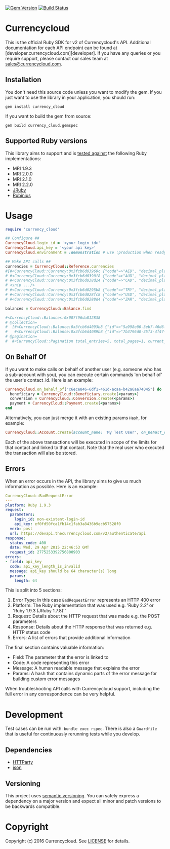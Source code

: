 [![Gem Version](https://badge.fury.io/rb/currency_cloud.svg)](http://badge.fury.io/rb/currency_cloud) [![Build Status](https://travis-ci.org/CurrencyCloud/currencycloud-ruby.png?branch=master)](https://travis-ci.org/CurrencyCloud/currencycloud-ruby)

# Currencycloud

This is the official Ruby SDK for v2 of Currencycloud's API. Additional documentation
for each API endpoint can be found at [developer.currencycloud.com][developer]. If you have any queries or you require support, please contact our sales team at sales@currencycloud.com.

## Installation

You don't need this source code unless you want to modify the gem. If
you just want to use the library in your application, you should run:

  `gem install currency_cloud`

If you want to build the gem from source:

  `gem build currency_cloud.gemspec`

## Supported Ruby versions

This library aims to support and is [tested against][travis] the following Ruby
implementations:

* MRI 1.9.3
* MRI 2.0.0
* MRI 2.1.0
* MRI 2.2.0
* [JRuby][jruby]
* [Rubinius][rubinius]

# Usage

```ruby
require 'currency_cloud'

## Configure ##
CurrencyCloud.login_id = '<your login id>'
CurrencyCloud.api_key = '<your api key>'
CurrencyCloud.environment = :demonstration # use :production when ready

## Make API calls ##
currencies = CurrencyCloud::Reference.currencies
#[#<CurrencyCloud::Currency:0x3fcb6d03960c {"code"=>"AED", "decimal_places"=>2, "name"=>"United Arab Emirates Dirham"}>,
# #<CurrencyCloud::Currency:0x3fcb6d0390f8 {"code"=>"AUD", "decimal_places"=>2, "name"=>"Australian Dollar"}>,
# #<CurrencyCloud::Currency:0x3fcb6d038d24 {"code"=>"CAD", "decimal_places"=>2, "name"=>"Canadian Dollar"}>,
# <snip .../>
# #<CurrencyCloud::Currency:0x3fcb6d0295b8 {"code"=>"TRY", "decimal_places"=>2, "name"=>"Turkish Lira"}>,
# #<CurrencyCloud::Currency:0x3fcb6d028fc8 {"code"=>"USD", "decimal_places"=>2, "name"=>"United States Dollar"}>,
# #<CurrencyCloud::Currency:0x3fcb6d0288d4 {"code"=>"ZAR", "decimal_places"=>2, "name"=>"South African Rand"}>]

balances = CurrencyCloud::Balance.find

#<CurrencyCloud::Balances:0x007f96da812838
# @collection=
#  [#<CurrencyCloud::Balance:0x3fcb6d4093b8 {"id"=>"5a998e06-3eb7-46d6-ba58-f749864159ce", "account_id"=>"e7483671-5dc6-0132-e126-002219414986", "currency"=>"GBP", "amount"=>"20034.78", "created_at"=>"2014-12-04T09:50:35+00:00", "updated_at"=>"2015-03-23T14:33:37+00:00"}>,
#   #<CurrencyCloud::Balance:0x3fcb6d4089b8 {"id"=>"7b3796d0-35f3-4f47-8554-8020750a8f9d", "account_id"=>"e7483671-5dc6-0132-e126-002219414986", "currency"=>"EUR", "amount"=>"3012.16", "created_at"=>"2014-12-04T09:50:41+00:00", "updated_at"=>"2015-04-13T08:22:50+00:00"}>,
# @pagination=
#  #<CurrencyCloud::Pagination total_entries=5, total_pages=1, current_page=1, per_page=25, previous_page=-1, next_page=-1, order="created_at", order_asc_desc="asc">>
```

## On Behalf Of
If you want to make calls on behalf of another user (e.g. someone who has a sub-account with you), you
can execute certain commands 'on behalf of' the user's contact_id. Here is an example:

```ruby
CurrencyCloud.on_behalf_of("c6ece846-6df1-461d-acaa-b42a6aa74045") do
  beneficiary = CurrencyCloud::Beneficiary.create(<params>)
  conversion = CurrencyCloud::Conversion.create(<params>)
  payment = CurrencyCloud::Payment.create(<params>)
end
```

Alternatively, you can just merge it with an existing params `Hash`, for example:

```ruby
CurrencyCloud::Account.create(account_name: 'My Test User', on_behalf_of: "c6ece846-6df1-461d-acaa-b42a6aa74045")
```

Each of the above transactions will be executed in scope of the limits for that contact and linked to that contact. Note
that the real user who executed the transaction will also be stored.


## Errors
When an error occurs in the API, the library aims to give us much information
as possible. Here is an example:

```yaml
CurrencyCloud::BadRequestError
---
platform: Ruby 1.9.3
request:
  parameters:
    login_id: non-existent-login-id
    api_key: ef0fd50fca1fb14c1fab3a8436b9ecb57528f0
  verb: post
  url: https://devapi.thecurrencycloud.com/v2/authenticate/api
response:
  status_code: 400
  date: Wed, 29 Apr 2015 22:46:53 GMT
  request_id: 2775253392756800903
errors:
- field: api_key
  code: api_key_length_is_invalid
  message: api_key should be 64 character(s) long
  params:
    length: 64
```

This is split into 5 sections:

1. Error Type: In this case `BadRequestError` represents an HTTP 400 error
2. Platform: The Ruby implementation that was used e.g. 'Ruby 2.2' or 'Ruby 1.9.3 (JRuby 1.7.8)''
3. Request: Details about the HTTP request that was made e.g. the POST parameters
4. Response: Details about the HTTP response that was returned e.g. HTTP status code
5. Errors: A list of errors that provide additional information

The final section contains valuable information:

- Field: The parameter that the error is linked to
- Code: A code representing this error
- Message: A human readable message that explains the error
- Params: A hash that contains dynamic parts of the error message for building custom error messages

When troubleshooting API calls with Currencycloud support, including the full
error in any correspondence can be very helpful.

# Development

Test cases can be run with: `bundle exec rspec`. There is also a `Guardfile` that
is useful for continuously rerunning tests while you develop.

## Dependencies
* [HTTParty][httparty]
* [json][json]

## Versioning

This project uses [semantic versioning][semver]. You can safely
express a dependency on a major version and expect all minor and patch versions
to be backwards compatible.

# Copyright

Copyright (c) 2016 Currencycloud. See [LICENSE][license] for details.

[connect]:   https://connect.currencycloud.com/documentation/getting-started/introduction
[travis]:    https://travis-ci.org/CurrencyCloud/currencycloud-ruby
[jruby]:     http://jruby.org/
[rubinius]:  http://rubini.us/
[httparty]:  https://github.com/jnunemaker/httparty
[json]:      https://github.com/intridea/multi_json
[semver]:    http://semver.org/
[license]:   LICENSE.md
